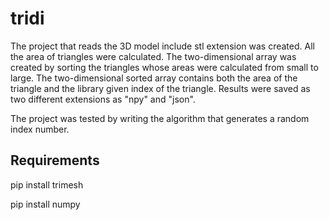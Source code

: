 # tridi

The project that reads the 3D model include stl extension was created.
All the area of triangles were calculated.
The two-dimensional array was created by sorting the triangles whose areas were calculated from small to large.
The two-dimensional sorted array contains both the area of the triangle and the library given index of the triangle.
Results were saved as two different extensions as "npy" and "json".

The project was tested by writing the algorithm that generates a random index number.

## Requirements

pip install trimesh

pip install numpy
